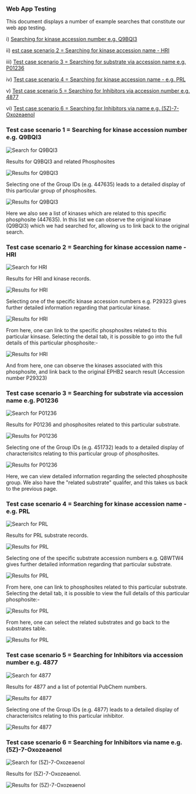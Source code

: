 ### Web App Testing 

This document displays a number of example searches that constitute our web app testing. 


i) [Searching for kinase accession number e.g. Q9BQI3](web_app_testing.md#test-case-scenario-1--user-input-az20tsv)
 
ii) [est case scenario 2 = Searching for kinase accession name - HRI](web_app_testing.md#test-case-scenario-1--user-input-az20tsv)

iii) [Test case scenario 3 = Searching for substrate via accession name e.g. P01236](web_app_testing.md#test-case-scenario-1--user-input-az20tsv)

iv) [Test case scenario 4 = Searching for kinase accession name - e.g. PRL](web_app_testing.md#test-case-scenario-1--user-input-az20tsv)

v) [Test case scenario 5 = Searching for Inhibitors via accession number e.g. 4877](web_app_testing.md#test-case-scenario-1--user-input-az20tsv)
 
 vi) [Test case scenario 6 = Searching for Inhibitors via name e.g. (5Z)-7-Oxozeaenol](web_app_testing.md#test-case-scenario-1--user-input-az20tsv)
 
 

### Test case scenario 1 = Searching for kinase accession number e.g. Q9BQI3

![Search for Q9BQI3](images/web_app_testing/Case1a.png)

Results for Q9BQI3 and related Phosphosites 

![Results for Q9BQI3](images/web_app_testing/Case1b.png)

Selecting one of the Group IDs (e.g. 447635) leads to a detailed display of this particular group of phosphosites. 

![Results for Q9BQI3](images/web_app_testing/Case1c.png)

Here we also see a list of kinases which are related to this specific phosphosite (447635). In this list we can observe the original kinase (Q9BQI3) which we had searched for, allowing us to link back to the original search. 


### Test case scenario 2 = Searching for kinase accession name - HRI

![Search for HRI](images/web_app_testing/Case2a.png) 

Results for HRI and kinase records. 

![Results for HRI](images/web_app_testing/Case2b.png)

Selecting one of the specific kinase accession numbers e.g. P29323 gives further detailed information regarding that particular kinase. 

![Results for HRI](images/web_app_testing/Case2c.png)

From here, one can link to the specific phosphosites related to this particular kinsase. Selecting the detail tab, it is possible to go into the full details of this particular phosphosite:-
 
![Results for HRI](images/web_app_testing/Case2d.png)

And from here, one can observe the kinases associated with this phosphosite, and link back to the original EPHB2 search result (Accession number P29323)

### Test case scenario 3 = Searching for substrate via accession name e.g. P01236

![Search for P01236](images/web_app_testing/Case3a.png)
 
Results for P01236 and phosphosites related to this particular substrate.

![Results for P01236](images/web_app_testing/Case3b.png)

Selecting one of the Group IDs (e.g. 451732) leads to a detailed display of characterisitcs relating to this particular group of phosphosites. 

![Results for P01236](images/web_app_testing/Case3c.png)

Here, we can view detailed information regarding the selected phosphosite group. We also have the "related substrate" qualifer, and this takes us back to the previous page.  

### Test case scenario 4 = Searching for kinase accession name - e.g. PRL

![Search for PRL](images/web_app_testing/Case4a.png) 

Results for PRL substrate records. 

![Results for PRL](images/web_app_testing/Case4b.png)

Selecting one of the specific substrate accession numbers e.g. Q8WTW4 gives further detailed information regarding that particular substrate. 

![Results for PRL](images/web_app_testing/Case4c.png)

From here, one can link to phosphosites related to this particular substrate. Selecting the detail tab, it is possible to view the full details of this particular phosphosite:-
 
![Results for PRL](images/web_app_testing/Case4d.png)

From here, one can select the related substrates and go back to the substrates table.

![Results for PRL](images/web_app_testing/Case4e.png)


### Test case scenario 5 = Searching for Inhibitors via accession number e.g. 4877

![Search for 4877](images/web_app_testing/Case5a.png)

Results for 4877 and a list of potential PubChem numbers. 

![Results for 4877](images/web_app_testing/Case5b.png)

Selecting one of the Group IDs (e.g. 4877) leads to a detailed display of characterisitcs relating to this particular inhibitor. 

![Results for 4877](images/web_app_testing/Case5c.png)


 ### Test case scenario 6 = Searching for Inhibitors via name e.g. (5Z)-7-Oxozeaenol

![Search for (5Z)-7-Oxozeaenol](images/web_app_testing/Case6a.png)

Results for (5Z)-7-Oxozeaenol. 

![Results for (5Z)-7-Oxozeaenol](images/web_app_testing/Case6b.png)






